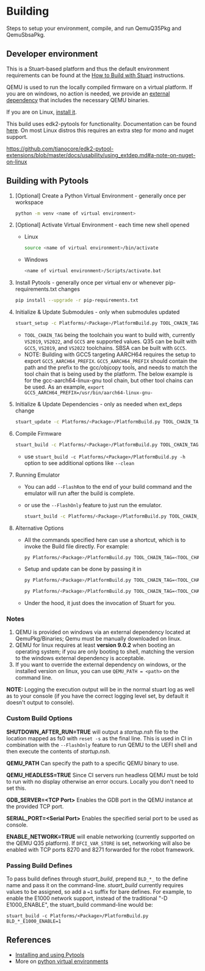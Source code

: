 # Building

Steps to setup your environment, compile, and run QemuQ35Pkg and QemuSbsaPkg.

## Developer environment

This is a Stuart-based platform and thus the default environment requirements can be found at the
[How to Build with Stuart](https://github.com/tianocore/tianocore.github.io/wiki/How-to-Build-With-Stuart) instructions.

QEMU is used to run the locally compiled firmware on a virtual platform. If you are on windows,
no action is needed, we provide an [external dependency](https://www.tianocore.org/edk2-pytool-extensions/features/extdep/)
that includes the necessary QEMU binaries.

If you are on Linux, [install it](https://www.qemu.org/download/#linux).

This build uses edk2-pytools for functionality.  Documentation can be found [here](https://github.com/tianocore/edk2-pytool-extensions/tree/master/docs).
On most Linux distros this requires an extra step for mono and nuget support.

<https://github.com/tianocore/edk2-pytool-extensions/blob/master/docs/usability/using_extdep.md#a-note-on-nuget-on-linux>

## Building with Pytools

1. [Optional] Create a Python Virtual Environment - generally once per workspace

    ``` bash
    python -m venv <name of virtual environment>
    ```

2. [Optional] Activate Virtual Environment - each time new shell opened
    - Linux

      ```bash
      source <name of virtual environment>/bin/activate
      ```

    - Windows

      ``` bash
      <name of virtual environment>/Scripts/activate.bat
      ```

3. Install Pytools - generally once per virtual env or whenever pip-requirements.txt changes

    ``` bash
    pip install --upgrade -r pip-requirements.txt
    ```

4. Initialize & Update Submodules - only when submodules updated

    ``` bash
    stuart_setup -c Platforms/<Package>/PlatformBuild.py TOOL_CHAIN_TAG=<TOOL_CHAIN_TAG>
    ```

    - `TOOL_CHAIN_TAG` being the toolchain you want to build with, currently `VS2019`, `VS2022`, and `GCC5` are
      supported values. Q35 can be built with `GCC5`, `VS2019`, and `VS2022` toolchains. SBSA can be built with
      `GCC5`.
    - NOTE: Building with GCC5 targeting AARCH64 requires the setup to export `GCC5_AARCH64_PREFIX`.
      `GCC5_AARCH64_PREFIX` should contain the path and the prefix to the gcc/objcopy tools, and needs to
      match the tool chain that is being used by the platform. The below example is for the gcc-aarch64-linux-gnu
      tool chain, but other tool chains can be used.
      As an example, `export GCC5_AARCH64_PREFIX=/usr/bin/aarch64-linux-gnu-`

5. Initialize & Update Dependencies - only as needed when ext_deps change

    ``` bash
    stuart_update -c Platforms/<Package>/PlatformBuild.py TOOL_CHAIN_TAG=<TOOL_CHAIN_TAG>
    ```

6. Compile Firmware

    ``` bash
    stuart_build -c Platforms/<Package>/PlatformBuild.py TOOL_CHAIN_TAG=<TOOL_CHAIN_TAG>
    ```

    - use `stuart_build -c Platforms/<Package>/PlatformBuild.py -h` option to see additional
    options like `--clean`

7. Running Emulator
    - You can add `--FlashRom` to the end of your build command and the emulator will run after the
    build is complete.
    - or use the `--FlashOnly` feature to just run the emulator.

      ``` bash
      stuart_build -c Platforms/<Package>/PlatformBuild.py TOOL_CHAIN_TAG=<TOOL_CHAIN_TAG> --FlashOnly
      ```

8. Alternative Options
    - All the commands specified here can use a shortcut, which is to invoke the Build file directly. For example:

      ``` bash
      py Platforms/<Package>/PlatformBuild.py TOOL_CHAIN_TAG=<TOOL_CHAIN_TAG>  --FlashOnly
      ```

    - Setup and update can be done by passing it in

      ``` bash
      py Platforms/<Package>/PlatformBuild.py TOOL_CHAIN_TAG=<TOOL_CHAIN_TAG>  --setup
      ```

      ``` bash
      py Platforms/<Package>/PlatformBuild.py TOOL_CHAIN_TAG=<TOOL_CHAIN_TAG>  --update
      ```

    - Under the hood, it just does the invocation of Stuart for you.

### Notes

1. QEMU is provided on windows via an external dependency located at QemuPkg/Binaries; Qemu must be manually downloaded
   on linux.
2. QEMU for linux requires at least **version 9.0.2** when booting an operating system; if you are only booting to
   shell, matching the version to the windows external dependency is acceptable.
3. If you want to override the external dependency on windows, or the installed version on linux, you can use
   `QEMU_PATH = <path>` on the command line.

**NOTE:** Logging the execution output will be in the normal stuart log as well as to your console (if you have the
correct logging level set, by default it doesn't output to console).

### Custom Build Options

**SHUTDOWN_AFTER_RUN=TRUE** will output a *startup.nsh* file to the location mapped as fs0 with `reset -s` as
the final line. This is used in CI in combination with the `--FlashOnly` feature to run QEMU to the UEFI shell
and then execute the contents of *startup.nsh*.

**QEMU_PATH** Can specify the path to a specific QEMU binary to use.

**QEMU_HEADLESS=TRUE** Since CI servers run headless QEMU must be told to run with no display otherwise
an error occurs. Locally you don't need to set this.

**GDB_SERVER=\<TCP Port\>** Enables the GDB port in the QEMU instance at the provided TCP port.

**SERIAL_PORT=\<Serial Port\>** Enables the specified serial port to be used as console.

**ENABLE_NETWORK=TRUE** will enable networking (currently supported on the QEMU Q35 platform). If `DFCI_VAR_STORE` is
set, networking will also be enabled with TCP ports 8270 and 8271 forwarded for the robot framework.

### Passing Build Defines

To pass build defines through *stuart_build*, prepend `BLD_*_` to the define name and pass it on the
command-line. *stuart_build* currently requires values to be assigned, so add a `=1` suffix for bare defines.
For example, to enable the E1000 network support, instead of the traditional "-D E1000_ENABLE", the stuart_build
command-line would be:

`stuart_build -c Platforms/<Package>/PlatformBuild.py BLD_*_E1000_ENABLE=1`

## References

- [Installing and using Pytools](https://www.tianocore.org/edk2-pytool-extensions/using/install/)
- More on [python virtual environments](https://docs.python.org/3/library/venv.html)
